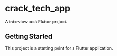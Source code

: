 # crack_tech_app

A interview task Flutter project.

## Getting Started

This project is a starting point for a Flutter application.
